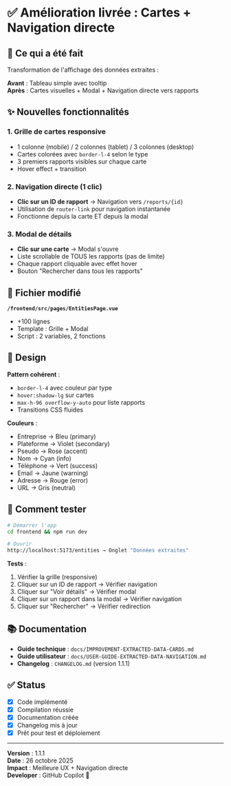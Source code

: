 # ✅ Amélioration livrée : Cartes + Navigation directe

## 🎯 Ce qui a été fait

Transformation de l'affichage des données extraites :

**Avant** : Tableau simple avec tooltip  
**Après** : Cartes visuelles + Modal + Navigation directe vers rapports

## ✨ Nouvelles fonctionnalités

### 1. Grille de cartes responsive
- 1 colonne (mobile) / 2 colonnes (tablet) / 3 colonnes (desktop)
- Cartes colorées avec `border-l-4` selon le type
- 3 premiers rapports visibles sur chaque carte
- Hover effect + transition

### 2. Navigation directe (1 clic)
- **Clic sur un ID de rapport** → Navigation vers `/reports/{id}`
- Utilisation de `router-link` pour navigation instantanée
- Fonctionne depuis la carte ET depuis la modal

### 3. Modal de détails
- **Clic sur une carte** → Modal s'ouvre
- Liste scrollable de TOUS les rapports (pas de limite)
- Chaque rapport cliquable avec effet hover
- Bouton "Rechercher dans tous les rapports"

## 📁 Fichier modifié

**`/frontend/src/pages/EntitiesPage.vue`**
- +100 lignes
- Template : Grille + Modal
- Script : 2 variables, 2 fonctions

## 🎨 Design

**Pattern cohérent** :
- `border-l-4` avec couleur par type
- `hover:shadow-lg` sur cartes
- `max-h-96 overflow-y-auto` pour liste rapports
- Transitions CSS fluides

**Couleurs** :
- Entreprise → Bleu (primary)
- Plateforme → Violet (secondary)
- Pseudo → Rose (accent)
- Nom → Cyan (info)
- Téléphone → Vert (success)
- Email → Jaune (warning)
- Adresse → Rouge (error)
- URL → Gris (neutral)

## 🚀 Comment tester

```bash
# Démarrer l'app
cd frontend && npm run dev

# Ouvrir
http://localhost:5173/entities → Onglet "Données extraites"
```

**Tests** :
1. Vérifier la grille (responsive)
2. Cliquer sur un ID de rapport → Vérifier navigation
3. Cliquer sur "Voir détails" → Vérifier modal
4. Cliquer sur un rapport dans la modal → Vérifier navigation
5. Cliquer sur "Rechercher" → Vérifier redirection

## 📚 Documentation

- **Guide technique** : `docs/IMPROVEMENT-EXTRACTED-DATA-CARDS.md`
- **Guide utilisateur** : `docs/USER-GUIDE-EXTRACTED-DATA-NAVIGATION.md`
- **Changelog** : `CHANGELOG.md` (version 1.1.1)

## ✅ Status

- [x] Code implémenté
- [x] Compilation réussie
- [x] Documentation créée
- [x] Changelog mis à jour
- [x] Prêt pour test et déploiement

---

**Version** : 1.1.1  
**Date** : 26 octobre 2025  
**Impact** : Meilleure UX + Navigation directe  
**Developer** : GitHub Copilot 🤖
